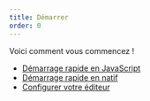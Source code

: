 ```yaml
---
title: Démarrer
order: 0
---
```


Voici comment vous commencez !

- [Démarrage rapide en JavaScript](/guide/javascript/quickstart)
- [Démarrage rapide en natif](/guide/native/quickstart)
- [Configurer votre éditeur](/guide/editor-setup)

